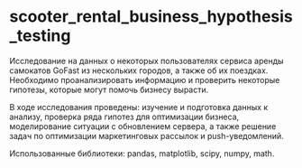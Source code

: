 # scooter_rental_business_hypothesis_testing

Исследование на данных о некоторых пользователях сервиса аренды самокатов GoFast из нескольких городов, а также об их поездках. Необходимо проанализировать информацию и проверить некоторые гипотезы, которые могут помочь бизнесу вырасти.

В ходе исследования проведены: изучение и подготовка данных к анализу, проверка ряда гипотез для оптимизации бизнеса, моделирование ситуации с обновлением сервера, а также решение задач по оптимизации маркетинговых рассылок и push-уведомлений.

Использованные библиотеки: pandas, matplotlib, scipy, numpy, math.
